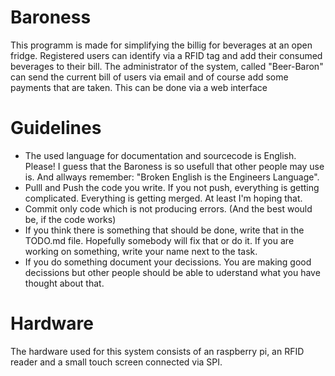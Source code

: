 Baroness
========

This programm is made for simplifying the billig for beverages at an open fridge. Registered users can identify via a RFID tag and add their consumed beverages to their bill. The administrator of the system, called "Beer-Baron" can send the current bill of users via email and of course add some payments that are taken. This can be done via a web interface

Guidelines
==========

* The used language for documentation and sourcecode is English. Please! I guess that the Baroness is so usefull that other people may use is. And allways remember: "Broken English is the Engineers Language".
* Pulll and Push the code you write. If you not push, everything is getting complicated. Everything is getting merged. At least I'm hoping that.
* Commit only code which is not producing errors. (And the best would be, if the code works)
* If you think there is something that should be done, write that in the TODO.md file. Hopefully somebody will fix that or do it. If you are working on something, write your name next to the task.
* If you do something document your decissions. You are making good decissions but other people should be able to uderstand what you have thought about that.

Hardware
========

The hardware used for this system consists of an raspberry pi, an RFID reader and a small touch screen connected via SPI.

